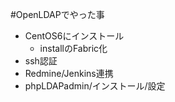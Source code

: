 #OpenLDAPでやった事
- CentOS6にインストール
  - installのFabric化
- ssh認証
- Redmine/Jenkins連携
- phpLDAPadmin/インストール/設定 
